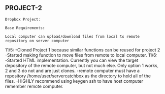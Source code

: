 ## PROJECT-2
    Dropbox Project:

    Base Requirements:

    Local computer can upload/download files from local to remote repository on server computer


11/5:   -Cloned Project 1 because similar functions can be reused for project 2
        -Started making function to move files from remote to local computer. 
11/6:   -Started HTML implementation. Currently you can view the target depository of the remote                computer, but not much else. Only option 1 works, 2 and 3 do not and are just clones. 
        -remote computer must have a repository /home/user/servercatchbox as the directory to hold all of the files. 
        -HIGHLY recommend using keygen ssh to have host computer remember remote computer. 